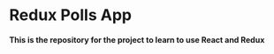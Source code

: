 

Redux Polls App
========

#### This is the repository for the project to learn to use React and Redux
